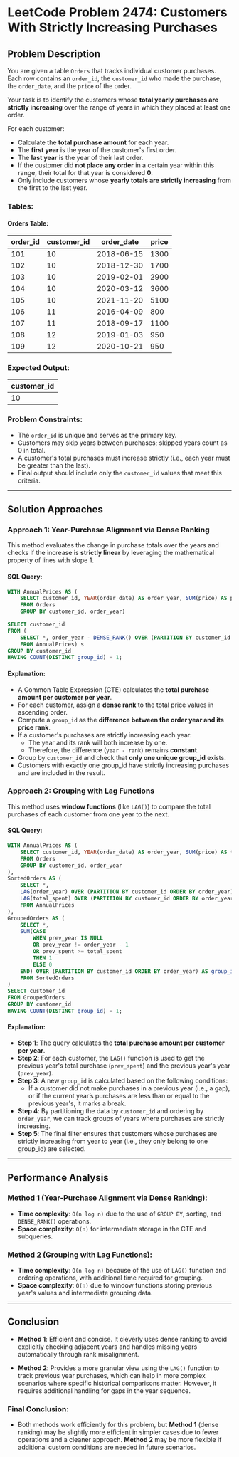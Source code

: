 # LeetCode Problem 2474: Customers With Strictly Increasing Purchases

## Problem Description

You are given a table `Orders` that tracks individual customer purchases. Each row contains an `order_id`, the `customer_id` who made the purchase, the `order_date`, and the `price` of the order.

Your task is to identify the customers whose **total yearly purchases are strictly increasing** over the range of years in which they placed at least one order.

For each customer:
- Calculate the **total purchase amount** for each year.
- The **first year** is the year of the customer's first order.
- The **last year** is the year of their last order.
- If the customer did **not place any order** in a certain year within this range, their total for that year is considered **0**.
- Only include customers whose **yearly totals are strictly increasing** from the first to the last year.

### Tables:

#### Orders Table:

| order_id | customer_id | order_date | price |
|----------|-------------|------------|-------|
| 101      | 10          | 2018-06-15 | 1300  |
| 102      | 10          | 2018-12-30 | 1700  |
| 103      | 10          | 2019-02-01 | 2900  |
| 104      | 10          | 2020-03-12 | 3600  |
| 105      | 10          | 2021-11-20 | 5100  |
| 106      | 11          | 2016-04-09 | 800   |
| 107      | 11          | 2018-09-17 | 1100  |
| 108      | 12          | 2019-01-03 | 950   |
| 109      | 12          | 2020-10-21 | 950   |

### Expected Output:

| customer_id |
|-------------|
| 10          |

### Problem Constraints:
- The `order_id` is unique and serves as the primary key.
- Customers may skip years between purchases; skipped years count as 0 in total.
- A customer's total purchases must increase strictly (i.e., each year must be greater than the last).
- Final output should include only the `customer_id` values that meet this criteria.

---

## Solution Approaches

### Approach 1: Year-Purchase Alignment via Dense Ranking

This method evaluates the change in purchase totals over the years and checks if the increase is **strictly linear** by leveraging the mathematical property of lines with slope 1.

#### SQL Query:
```sql
WITH AnnualPrices AS (
    SELECT customer_id, YEAR(order_date) AS order_year, SUM(price) AS price
    FROM Orders
    GROUP BY customer_id, order_year)

SELECT customer_id
FROM (
    SELECT *, order_year - DENSE_RANK() OVER (PARTITION BY customer_id ORDER BY price) AS group_id
    FROM AnnualPrices) s
GROUP BY customer_id
HAVING COUNT(DISTINCT group_id) = 1;
```

#### Explanation:
- A Common Table Expression (CTE) calculates the **total purchase amount per customer per year**.
- For each customer, assign a **dense rank** to the total price values in ascending order.
- Compute a `group_id` as the **difference between the order year and its price rank**.
- If a customer's purchases are strictly increasing each year:
  - The year and its rank will both increase by one.
  - Therefore, the difference (`year - rank`) remains **constant**.
- Group by `customer_id` and check that **only one unique group_id** exists.
- Customers with exactly one group_id have strictly increasing purchases and are included in the result.

### Approach 2: Grouping with Lag Functions

This method uses **window functions** (like `LAG()`) to compare the total purchases of each customer from one year to the next.

#### SQL Query:
```sql
WITH AnnualPrices AS (
    SELECT customer_id, YEAR(order_date) AS order_year, SUM(price) AS total_spent
    FROM Orders
    GROUP BY customer_id, order_year
),
SortedOrders AS (
    SELECT *, 
    LAG(order_year) OVER (PARTITION BY customer_id ORDER BY order_year) AS prev_year,
    LAG(total_spent) OVER (PARTITION BY customer_id ORDER BY order_year) AS prev_spent
    FROM AnnualPrices
),
GroupedOrders AS (
    SELECT *, 
    SUM(CASE 
        WHEN prev_year IS NULL 
        OR prev_year != order_year - 1 
        OR prev_spent >= total_spent 
        THEN 1 
        ELSE 0 
    END) OVER (PARTITION BY customer_id ORDER BY order_year) AS group_id
    FROM SortedOrders
)
SELECT customer_id 
FROM GroupedOrders 
GROUP BY customer_id 
HAVING COUNT(DISTINCT group_id) = 1;
```

#### Explanation:
- **Step 1**: The query calculates the **total purchase amount per customer per year**.
- **Step 2**: For each customer, the `LAG()` function is used to get the previous year's total purchase (`prev_spent`) and the previous year's year (`prev_year`).
- **Step 3**: A new `group_id` is calculated based on the following conditions:
  - If a customer did not make purchases in a previous year (i.e., a gap), or if the current year’s purchases are less than or equal to the previous year's, it marks a break.
- **Step 4**: By partitioning the data by `customer_id` and ordering by `order_year`, we can track groups of years where purchases are strictly increasing.
- **Step 5**: The final filter ensures that customers whose purchases are strictly increasing from year to year (i.e., they only belong to one group_id) are selected.

---

## Performance Analysis

### Method 1 (Year-Purchase Alignment via Dense Ranking):

- **Time complexity**: `O(n log n)` due to the use of `GROUP BY`, sorting, and `DENSE_RANK()` operations.
- **Space complexity**: `O(n)` for intermediate storage in the CTE and subqueries.

### Method 2 (Grouping with Lag Functions):

- **Time complexity**: `O(n log n)` because of the use of `LAG()` function and ordering operations, with additional time required for grouping.
- **Space complexity**: `O(n)` due to window functions storing previous year's values and intermediate grouping data.

---

## Conclusion

- **Method 1**: Efficient and concise. It cleverly uses dense ranking to avoid explicitly checking adjacent years and handles missing years automatically through rank misalignment.
  
- **Method 2**: Provides a more granular view using the `LAG()` function to track previous year purchases, which can help in more complex scenarios where specific historical comparisons matter. However, it requires additional handling for gaps in the year sequence.

### Final Conclusion:
- Both methods work efficiently for this problem, but **Method 1** (dense ranking) may be slightly more efficient in simpler cases due to fewer operations and a cleaner approach. **Method 2** may be more flexible if additional custom conditions are needed in future scenarios.
